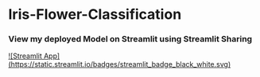 # Iris-Flower-Classification

### View my deployed Model on Streamlit using Streamlit Sharing
[![Streamlit App] (https://static.streamlit.io/badges/streamlit_badge_black_white.svg)](https://share.streamlit.io/tanu-shree-31/iris-flower-classification/main/iris_webapp.py)
